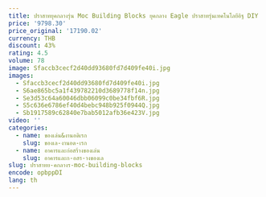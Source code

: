 ```yaml
---
title: ปราสาทยุคกลางรุ่น Moc Building Blocks ยุคกลาง Eagle ปราสาทรุ่นเทคโนโลยีอิฐ DIY ประกอบของเล่นก่อสร้างของขวัญ
price: '9798.30'
price_original: '17190.02'
currency: THB
discount: 43%
rating: 4.5
volume: 78
image: Sfaccb3cecf2d40dd93680fd7d409fe40i.jpg
images:
  - Sfaccb3cecf2d40dd93680fd7d409fe40i.jpg
  - S6ae865bc5a1f439782210d3689778f14n.jpg
  - Se3d53c64a60046dbb06099c0be34fbf6R.jpg
  - S5c636e6786ef40d4bebc948b925f0944Q.jpg
  - Sb1917589c62840e7bab5012afb36e423V.jpg
video: ''
categories:
  - name: ของเล่น&งานอดิเรก
    slug: ของเล-งานอด-เรก
  - name: อาคารและก่อสร้างของเล่น
    slug: อาคารและก-อสร-างของเล
slug: ปราสาทย-คกลางร-moc-building-blocks
encode: opbppDI
lang: th
---
```

  